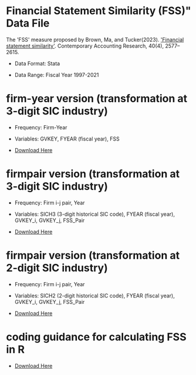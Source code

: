 # Financial Statement Similarity (FSS)" Data File
<p>The 'FSS' measure proposed by Brown, Ma, and Tucker(2023). <a href ="https://doi.org/10.1111/1911-3846.12885">'Financial statement similarity'</a>. Contemporary Accounting Research, 40(4), 2577–2615. </p>

- Data Format: Stata

- Data Range: Fiscal Year 1997-2021

# firm-year version (transformation at 3-digit SIC industry)
- Frequency: Firm-Year

- Variables: GVKEY, FYEAR (fiscal year), FSS
- <a href='fss.dta'>Download Here</a>

# firmpair version (transformation at 3-digit SIC industry)
- Frequency: Firm i-j pair, Year

- Variables: SICH3 (3-digit historical SIC code), FYEAR (fiscal year), GVKEY_i, GVKEY_j, FSS_Pair
- <a href='fss_pair.7z'>Download Here</a>
# firmpair version (transformation at 2-digit SIC industry)
- Frequency: Firm i-j pair, Year

- Variables: SICH2 (2-digit historical SIC code), FYEAR (fiscal year), GVKEY_i, GVKEY_j, FSS_Pair
- <a href='fss_pair_SIC2.7z'>Download Here</a>
# coding guidance for calculating FSS in R
- <a href='fss.R'>Download Here</a>
